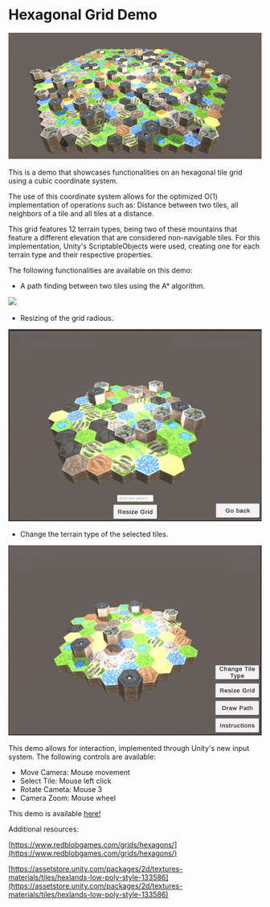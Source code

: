 # Hexagonal Grid Demo

![](https://github.com/aleql/HexagonalGrid/blob/main/Other/hex_main.png)

This is a demo that showcases functionalities on an hexagonal tile grid using a cubic coordinate system.

The use of this coordinate system allows for the optimized O(1) implementation of operations such as: Distance between two tiles, all neighbors of a tile and all tiles at a distance.

This grid features 12 terrain types, being two of these mountains that feature a different elevation that are considered non-navigable tiles. For this implementation, Unity's ScriptableObjects were used, creating one for each terrain type and their respective properties.

The following functionalities are available on this demo:
+ A path finding between two tiles using the A* algorithm.

![](https://github.com/aleql/HexagonalGrid/blob/main/Other/pathfinding.gif)

+ Resizing of the grid radious.

![](https://github.com/aleql/HexagonalGrid/blob/main/Other/resize.gif)

+ Change the terrain type of the selected tiles.

![](https://github.com/aleql/HexagonalGrid/blob/main/Other/reroll.gif)

This demo allows for interaction, implemented through Unity's new input system. 
The following controls are available:
+ Move Camera: Mouse movement
+ Select Tile: Mouse left click
+ Rotate Cameta: Mouse 3
+ Camera Zoom: Mouse wheel

This demo is available [here!](https://aleql.github.io/HexagonalGridDemo/)

Additional resources:

[https://www.redblobgames.com/grids/hexagons/](https://www.redblobgames.com/grids/hexagons/)

[https://assetstore.unity.com/packages/2d/textures-materials/tiles/hexlands-low-poly-style-133586](https://assetstore.unity.com/packages/2d/textures-materials/tiles/hexlands-low-poly-style-133586)
